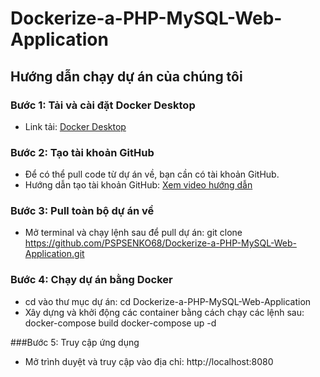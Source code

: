 # Dockerize-a-PHP-MySQL-Web-Application

## Hướng dẫn chạy dự án của chúng tôi

### Bước 1: Tải và cài đặt Docker Desktop
- Link tải: [Docker Desktop](https://www.docker.com/products/docker-desktop/)

### Bước 2: Tạo tài khoản GitHub
- Để có thể pull code từ dự án về, bạn cần có tài khoản GitHub.
- Hướng dẫn tạo tài khoản GitHub: [Xem video hướng dẫn](https://www.youtube.com/watch?v=v_jmeAc_jzA)

### Bước 3: Pull toàn bộ dự án về
- Mở terminal và chạy lệnh sau để pull dự án:
git clone https://github.com/PSPSENKO68/Dockerize-a-PHP-MySQL-Web-Application.git

### Bước 4: Chạy dự án bằng Docker
- cd vào thư mục dự án:
cd Dockerize-a-PHP-MySQL-Web-Application
- Xây dựng và khởi động các container bằng cách chạy các lệnh sau:
docker-compose build
docker-compose up -d

###Bước 5: Truy cập ứng dụng
- Mở trình duyệt và truy cập vào địa chỉ: http://localhost:8080
  
